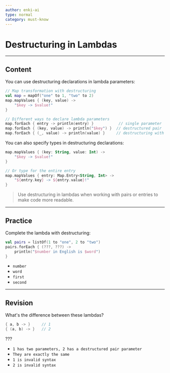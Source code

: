 ```yaml
---
author: enki-ai
type: normal
category: must-know
---
```


# Destructuring in Lambdas

---
## Content

You can use destructuring declarations in lambda parameters:

```kotlin
// Map transformation with destructuring
val map = mapOf("one" to 1, "two" to 2)
map.mapValues { (key, value) ->
    "$key -> $value!"
}

// Different ways to declare lambda parameters
map.forEach { entry -> println(entry) }           // single parameter
map.forEach { (key, value) -> println("$key") }  // destructured pair
map.forEach { (_, value) -> println(value) }     // destructuring with skip
```

You can also specify types in destructuring declarations:

```kotlin
map.mapValues { (key: String, value: Int) ->
    "$key -> $value!"
}

// Or type for the entire entry
map.mapValues { entry: Map.Entry<String, Int> ->
    "${entry.key} -> ${entry.value}!"
}
```

> Use destructuring in lambdas when working with pairs or entries to make code more readable.
---

## Practice

Complete the lambda with destructuring:

```kotlin
val pairs = listOf(1 to "one", 2 to "two")
pairs.forEach { (???, ???) ->
    println("$number in English is $word")
}
```

- `number`
- `word`
- `first`
- `second`

---

## Revision

What's the difference between these lambdas?

```kotlin
{ a, b -> }     // 1
{ (a, b) -> }   // 2
```

???

- `1 has two parameters, 2 has a destructured pair parameter`
- `They are exactly the same`
- `1 is invalid syntax`
- `2 is invalid syntax`
